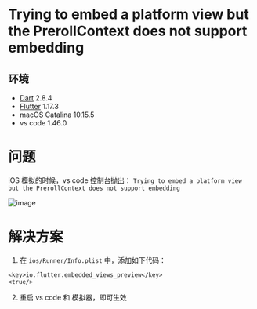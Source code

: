 # Trying to embed a platform view but the PrerollContext does not support embedding

## 环境

* [Dart](https://www.dartcn.com/) 2.8.4
* [Flutter](https://flutter.cn/) 1.17.3
* macOS Catalina 10.15.5
* vs code 1.46.0

# 问题

iOS 模拟的时候，vs code 控制台抛出： `Trying to embed a platform view but the PrerollContext does not support embedding`

![image](https://user-images.githubusercontent.com/5716990/84481651-f873d980-acc8-11ea-973a-1adb88f39241.png)


# 解决方案

1. 在 `ios/Runner/Info.plist` 中，添加如下代码：

```
<key>io.flutter.embedded_views_preview</key>
<true/>
```

2. 重启 vs code 和 模拟器，即可生效


